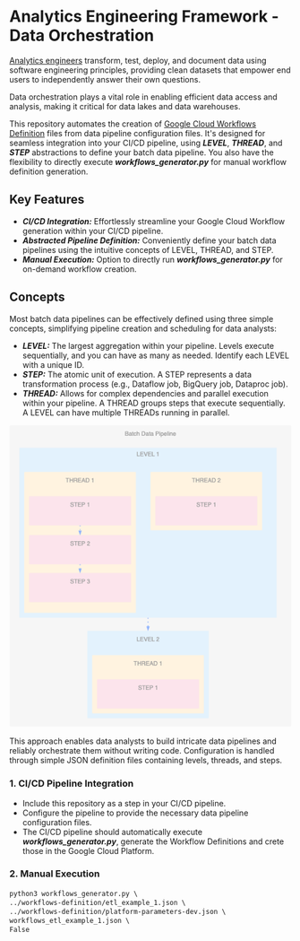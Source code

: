 # Analytics Engineering Framework - Data Orchestration
[Analytics engineers](https://www.getdbt.com/what-is-analytics-engineering) transform, test, deploy, and document data using software engineering principles, providing clean datasets that empower end users to independently answer their own questions.

Data orchestration plays a vital role in enabling efficient data access and analysis, making it critical for data lakes and data warehouses.


This repository automates the creation of [Google Cloud Workflows Definition](https://cloud.google.com/workflows/docs/reference/syntax) files from data pipeline configuration files. 
It's designed for seamless integration into your CI/CD pipeline, using ***LEVEL***, ***THREAD***, and ***STEP*** abstractions to define your batch data pipeline. 
You also have the flexibility to directly execute ***workflows_generator.py*** for manual workflow definition generation.

## Key Features
- ***CI/CD Integration:***  Effortlessly streamline your Google Cloud Workflow generation within your CI/CD pipeline.
- ***Abstracted Pipeline Definition:*** Conveniently define your batch data pipelines using the intuitive concepts of LEVEL, THREAD, and STEP.
- ***Manual Execution:*** Option to directly run ***workflows_generator.py*** for on-demand workflow creation.

##  Concepts
Most batch data pipelines can be effectively defined using three simple concepts, simplifying  pipeline creation and scheduling for data analysts:
- ***LEVEL:*** The largest aggregation within your pipeline. Levels execute sequentially, and you can have as many as needed. Identify each LEVEL with a unique ID.
- ***STEP:*** The atomic unit of execution. A STEP represents a data transformation process (e.g., Dataflow job, BigQuery job, Dataproc job).
- ***THREAD:*** Allows for complex dependencies and parallel execution within your pipeline. A THREAD groups steps that execute sequentially.  A LEVEL can have multiple THREADs running in parallel.

![level-thread-step.png](level-thread-step.png)

This approach enables data analysts to build intricate data pipelines and reliably orchestrate them without writing  code. Configuration is handled through simple JSON definition files containing levels, threads, and steps.

### 1. CI/CD Pipeline Integration
- Include this repository as a step in your CI/CD pipeline.
- Configure the pipeline to provide the necessary data pipeline configuration files.
- The CI/CD pipeline should automatically execute ***workflows_generator.py***, generate the Workflow Definitions and crete those in the Google Cloud Platform.

### 2. Manual Execution
```
python3 workflows_generator.py \
../workflows-definition/etl_example_1.json \
../workflows-definition/platform-parameters-dev.json \
workflows_etl_example_1.json \
False
```